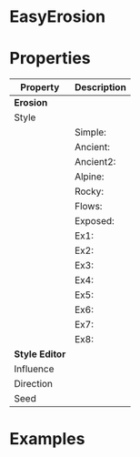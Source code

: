 # EasyErosion


# Properties


| Property | Description| 
| -------- | -----------|
| **Erosion** |  |
| Style |  |
| | Simple: <desc> |
| | Ancient: <desc> |
| | Ancient2: <desc> |
| | Alpine: <desc> |
| | Rocky: <desc> |
| | Flows: <desc> |
| | Exposed: <desc> |
| | Ex1: <desc> |
| | Ex2: <desc> |
| | Ex3: <desc> |
| | Ex4: <desc> |
| | Ex5: <desc> |
| | Ex6: <desc> |
| | Ex7: <desc> |
| | Ex8: <desc> |
| **Style Editor** |  |
| Influence |  |
| Direction |  |
| Seed |  |




# Examples
